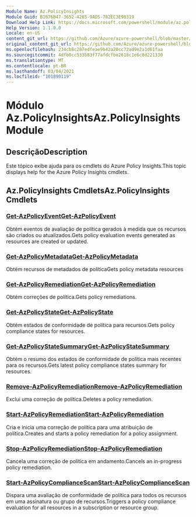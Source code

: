 ```yaml
---
Module Name: Az.PolicyInsights
Module Guid: B1876B47-3652-4265-9AD5-782EC3E98319
Download Help Link: https://docs.microsoft.com/powershell/module/az.policyinsights
Help Version: 1.1.0.0
Locale: en-US
content_git_url: https://github.com/Azure/azure-powershell/blob/master/src/PolicyInsights/PolicyInsights/help/Az.PolicyInsights.md
original_content_git_url: https://github.com/Azure/azure-powershell/blob/master/src/PolicyInsights/PolicyInsights/help/Az.PolicyInsights.md
ms.openlocfilehash: 234cb8c287edfeae9b42a20cc72ad9e2a1d61faa
ms.sourcegitcommit: 4dfb0cc533b83f77afdcfbe2618c1e6c8d221330
ms.translationtype: MT
ms.contentlocale: pt-BR
ms.lasthandoff: 03/04/2021
ms.locfileid: "101890119"
---
```

# <span data-ttu-id="3b7e2-101">Módulo Az.PolicyInsights</span><span class="sxs-lookup"><span data-stu-id="3b7e2-101">Az.PolicyInsights Module</span></span>
## <span data-ttu-id="3b7e2-102">Descrição</span><span class="sxs-lookup"><span data-stu-id="3b7e2-102">Description</span></span>
<span data-ttu-id="3b7e2-103">Este tópico exibe ajuda para os cmdlets do Azure Policy Insights.</span><span class="sxs-lookup"><span data-stu-id="3b7e2-103">This topic displays help for the Azure Policy Insights cmdlets.</span></span>

## <span data-ttu-id="3b7e2-104">Az.PolicyInsights Cmdlets</span><span class="sxs-lookup"><span data-stu-id="3b7e2-104">Az.PolicyInsights Cmdlets</span></span>
### [<span data-ttu-id="3b7e2-105">Get-AzPolicyEvent</span><span class="sxs-lookup"><span data-stu-id="3b7e2-105">Get-AzPolicyEvent</span></span>](Get-AzPolicyEvent.md)
<span data-ttu-id="3b7e2-106">Obtém eventos de avaliação de política gerados à medida que os recursos são criados ou atualizados.</span><span class="sxs-lookup"><span data-stu-id="3b7e2-106">Gets policy evaluation events generated as resources are created or updated.</span></span>

### [<span data-ttu-id="3b7e2-107">Get-AzPolicyMetadata</span><span class="sxs-lookup"><span data-stu-id="3b7e2-107">Get-AzPolicyMetadata</span></span>](Get-AzPolicyMetadata.md)
<span data-ttu-id="3b7e2-108">Obtém recursos de metadados de política</span><span class="sxs-lookup"><span data-stu-id="3b7e2-108">Gets policy metadata resources</span></span>

### [<span data-ttu-id="3b7e2-109">Get-AzPolicyRemediation</span><span class="sxs-lookup"><span data-stu-id="3b7e2-109">Get-AzPolicyRemediation</span></span>](Get-AzPolicyRemediation.md)
<span data-ttu-id="3b7e2-110">Obtém correções de política.</span><span class="sxs-lookup"><span data-stu-id="3b7e2-110">Gets policy remediations.</span></span>

### [<span data-ttu-id="3b7e2-111">Get-AzPolicyState</span><span class="sxs-lookup"><span data-stu-id="3b7e2-111">Get-AzPolicyState</span></span>](Get-AzPolicyState.md)
<span data-ttu-id="3b7e2-112">Obtém estados de conformidade de política para recursos.</span><span class="sxs-lookup"><span data-stu-id="3b7e2-112">Gets policy compliance states for resources.</span></span>

### [<span data-ttu-id="3b7e2-113">Get-AzPolicyStateSummary</span><span class="sxs-lookup"><span data-stu-id="3b7e2-113">Get-AzPolicyStateSummary</span></span>](Get-AzPolicyStateSummary.md)
<span data-ttu-id="3b7e2-114">Obtém o resumo dos estados de conformidade de política mais recentes para os recursos.</span><span class="sxs-lookup"><span data-stu-id="3b7e2-114">Gets latest policy compliance states summary for resources.</span></span>

### [<span data-ttu-id="3b7e2-115">Remove-AzPolicyRemediation</span><span class="sxs-lookup"><span data-stu-id="3b7e2-115">Remove-AzPolicyRemediation</span></span>](Remove-AzPolicyRemediation.md)
<span data-ttu-id="3b7e2-116">Exclui uma correção de política.</span><span class="sxs-lookup"><span data-stu-id="3b7e2-116">Deletes a policy remediation.</span></span>

### [<span data-ttu-id="3b7e2-117">Start-AzPolicyRemediation</span><span class="sxs-lookup"><span data-stu-id="3b7e2-117">Start-AzPolicyRemediation</span></span>](Start-AzPolicyRemediation.md)
<span data-ttu-id="3b7e2-118">Cria e inicia uma correção de política para uma atribuição de política.</span><span class="sxs-lookup"><span data-stu-id="3b7e2-118">Creates and starts a policy remediation for a policy assignment.</span></span>

### [<span data-ttu-id="3b7e2-119">Stop-AzPolicyRemediation</span><span class="sxs-lookup"><span data-stu-id="3b7e2-119">Stop-AzPolicyRemediation</span></span>](Stop-AzPolicyRemediation.md)
<span data-ttu-id="3b7e2-120">Cancela uma correção de política em andamento.</span><span class="sxs-lookup"><span data-stu-id="3b7e2-120">Cancels an in-progress policy remediation.</span></span>

### [<span data-ttu-id="3b7e2-121">Start-AzPolicyComplianceScan</span><span class="sxs-lookup"><span data-stu-id="3b7e2-121">Start-AzPolicyComplianceScan</span></span>](Start-AzPolicyComplianceScan.md)
<span data-ttu-id="3b7e2-122">Dispara uma avaliação de conformidade de política para todos os recursos em uma assinatura ou grupo de recursos.</span><span class="sxs-lookup"><span data-stu-id="3b7e2-122">Triggers a policy compliance evaluation for all resources in a subscription or resource group.</span></span>

